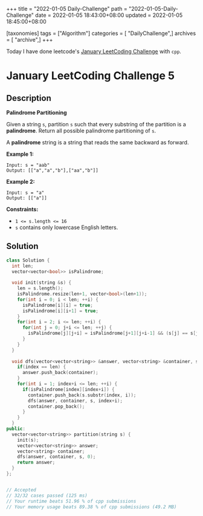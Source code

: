 +++
title = "2022-01-05 Daily-Challenge"
path = "2022-01-05-Daily-Challenge"
date = 2022-01-05 18:43:00+08:00
updated = 2022-01-05 18:45:00+08:00

[taxonomies]
tags = ["Algorithm"]
categories = [ "DailyChallenge",]
archives = [ "archive",]
+++

Today I have done leetcode's [January LeetCoding Challenge](https://leetcode.com/problems/palindrome-partitioning/) with `cpp`.

<!-- more -->

# January LeetCoding Challenge 5

## Description

**Palindrome Partitioning**

Given a string `s`, partition `s` such that every substring of the partition is a **palindrome**. Return all possible palindrome partitioning of `s`.

A **palindrome** string is a string that reads the same backward as forward.

 

**Example 1:**

```
Input: s = "aab"
Output: [["a","a","b"],["aa","b"]]
```

**Example 2:**

```
Input: s = "a"
Output: [["a"]]
```

 

**Constraints:**

- `1 <= s.length <= 16`
- `s` contains only lowercase English letters.

## Solution

``` cpp
class Solution {
  int len;
  vector<vector<bool>> isPalindrome;
  
  void init(string &s) {
    len = s.length();
    isPalindrome.resize(len+1, vector<bool>(len+1));
    for(int i = 0; i < len; ++i) {
      isPalindrome[i][i] = true;
      isPalindrome[i][i+1] = true;
    }
    for(int i = 2; i <= len; ++i) {
      for(int j = 0; j+i <= len; ++j) {
        isPalindrome[j][j+i] = isPalindrome[j+1][j+i-1] && (s[j] == s[j+i-1]);
      }
    }
  }
    
  void dfs(vector<vector<string>> &answer, vector<string> &container, string &s, int index) {
    if(index == len) {
      answer.push_back(container);
    }
    for(int i = 1; index+i <= len; ++i) {
      if(isPalindrome[index][index+i]) {
        container.push_back(s.substr(index, i));
        dfs(answer, container, s, index+i);
        container.pop_back();
      }
    }
  }
public:
  vector<vector<string>> partition(string s) {
    init(s);
    vector<vector<string>> answer;
    vector<string> container;
    dfs(answer, container, s, 0);
    return answer;
  }
};


// Accepted
// 32/32 cases passed (125 ms)
// Your runtime beats 51.96 % of cpp submissions
// Your memory usage beats 89.38 % of cpp submissions (49.2 MB)
```
